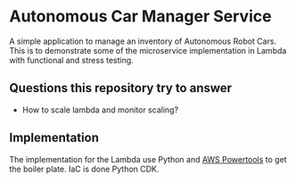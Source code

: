 # Autonomous Car Manager Service

A simple application to manage an inventory of Autonomous Robot Cars. This is to demonstrate some of the microservice implementation in Lambda with functional and stress testing.

## Questions this repository try to answer

* How to scale lambda and monitor scaling?

## Implementation

The implementation for the Lambda use Python and [AWS Powertools](https://docs.powertools.aws.dev/lambda/python/latest/) to get the boiler plate. IaC is done Python CDK.


